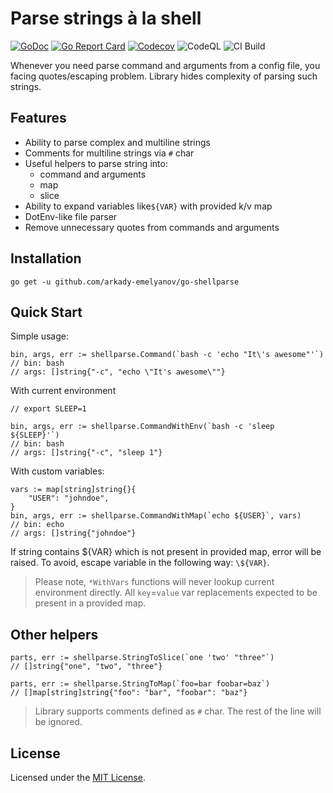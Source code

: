 # Parse strings à la shell

[![GoDoc](https://godoc.org/github.com/arkady-emelyanov/go-shellparse?status.svg)](https://godoc.org/github.com/arkady-emelyanov/go-shellparse)
[![Go Report Card](https://goreportcard.com/badge/github.com/arkady-emelyanov/go-shellparse)](https://goreportcard.com/report/github.com/arkady-emelyanov/go-shellparse)
[![Codecov](https://codecov.io/gh/arkady-emelyanov/go-shellparse/branch/master/graph/badge.svg)](https://codecov.io/gh/arkady-emelyanov/go-shellparse)
![CodeQL](https://github.com/arkady-emelyanov/go-shellparse/workflows/CodeQL/badge.svg)
![CI Build](https://github.com/arkady-emelyanov/go-shellparse/actions/workflows/go.yml/badge.svg)

Whenever you need parse command and arguments from a config file,
you facing quotes/escaping problem. Library hides complexity 
of parsing such strings.

## Features

* Ability to parse complex and multiline strings
* Comments for multiline strings via `#` char
* Useful helpers to parse string into:
    * command and arguments
    * map
    * slice
* Ability to expand variables like`${VAR}` with provided k/v map
* DotEnv-like file parser
* Remove unnecessary quotes from commands and arguments

## Installation

`go get -u github.com/arkady-emelyanov/go-shellparse`

## Quick Start

Simple usage:
```
bin, args, err := shellparse.Command(`bash -c 'echo "It\'s awesome"'`)
// bin: bash
// args: []string{"-c", "echo \"It's awesome\""}
```

With current environment
```
// export SLEEP=1

bin, args, err := shellparse.CommandWithEnv(`bash -c 'sleep ${SLEEP}'`)
// bin: bash
// args: []string{"-c", "sleep 1"}

```

With custom variables:
```
vars := map[string]string{}{
    "USER": "johndoe",
}
bin, args, err := shellparse.CommandWithMap(`echo ${USER}`, vars)
// bin: echo
// args: []string{"johndoe"}
```

If string contains ${VAR} which is not present in provided map,
error will be raised. To avoid, escape variable in the following way: `\${VAR}`.

> Please note, `*WithVars` functions will never lookup current environment directly. 
All `key`=`value` var replacements expected to be present in a provided map.

## Other helpers

```
parts, err := shellparse.StringToSlice(`one 'two' "three"`)
// []string{"one", "two", "three"}

parts, err := shellparse.StringToMap(`foo=bar foobar=baz`)
// []map[string]string{"foo": "bar", "foobar": "baz"}
```

> Library supports comments defined as `#` char. The rest of the line
will be ignored. 

## License

Licensed under the [MIT License](http://www.opensource.org/licenses/MIT).
